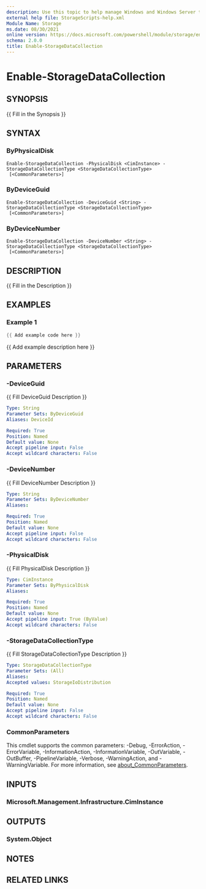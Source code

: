 ```yaml
---
description: Use this topic to help manage Windows and Windows Server technologies with Windows PowerShell.
external help file: StorageScripts-help.xml
Module Name: Storage
ms.date: 08/30/2021
online version: https://docs.microsoft.com/powershell/module/storage/enable-storagedatacollection?view=windowsserver2022-ps&wt.mc_id=ps-gethelp
schema: 2.0.0
title: Enable-StorageDataCollection
---
```


# Enable-StorageDataCollection

## SYNOPSIS
{{ Fill in the Synopsis }}

## SYNTAX

### ByPhysicalDisk
```
Enable-StorageDataCollection -PhysicalDisk <CimInstance> -StorageDataCollectionType <StorageDataCollectionType>
 [<CommonParameters>]
```

### ByDeviceGuid
```
Enable-StorageDataCollection -DeviceGuid <String> -StorageDataCollectionType <StorageDataCollectionType>
 [<CommonParameters>]
```

### ByDeviceNumber
```
Enable-StorageDataCollection -DeviceNumber <String> -StorageDataCollectionType <StorageDataCollectionType>
 [<CommonParameters>]
```

## DESCRIPTION
{{ Fill in the Description }}

## EXAMPLES

### Example 1
```powershell
{{ Add example code here }}
```

{{ Add example description here }}

## PARAMETERS

### -DeviceGuid
{{ Fill DeviceGuid Description }}

```yaml
Type: String
Parameter Sets: ByDeviceGuid
Aliases: DeviceId

Required: True
Position: Named
Default value: None
Accept pipeline input: False
Accept wildcard characters: False
```

### -DeviceNumber
{{ Fill DeviceNumber Description }}

```yaml
Type: String
Parameter Sets: ByDeviceNumber
Aliases:

Required: True
Position: Named
Default value: None
Accept pipeline input: False
Accept wildcard characters: False
```

### -PhysicalDisk
{{ Fill PhysicalDisk Description }}

```yaml
Type: CimInstance
Parameter Sets: ByPhysicalDisk
Aliases:

Required: True
Position: Named
Default value: None
Accept pipeline input: True (ByValue)
Accept wildcard characters: False
```

### -StorageDataCollectionType
{{ Fill StorageDataCollectionType Description }}

```yaml
Type: StorageDataCollectionType
Parameter Sets: (All)
Aliases:
Accepted values: StorageIoDistribution

Required: True
Position: Named
Default value: None
Accept pipeline input: False
Accept wildcard characters: False
```

### CommonParameters
This cmdlet supports the common parameters: -Debug, -ErrorAction, -ErrorVariable, -InformationAction, -InformationVariable, -OutVariable, -OutBuffer, -PipelineVariable, -Verbose, -WarningAction, and -WarningVariable. For more information, see [about_CommonParameters](https://go.microsoft.com/fwlink/?LinkID=113216).

## INPUTS

### Microsoft.Management.Infrastructure.CimInstance

## OUTPUTS

### System.Object
## NOTES

## RELATED LINKS

